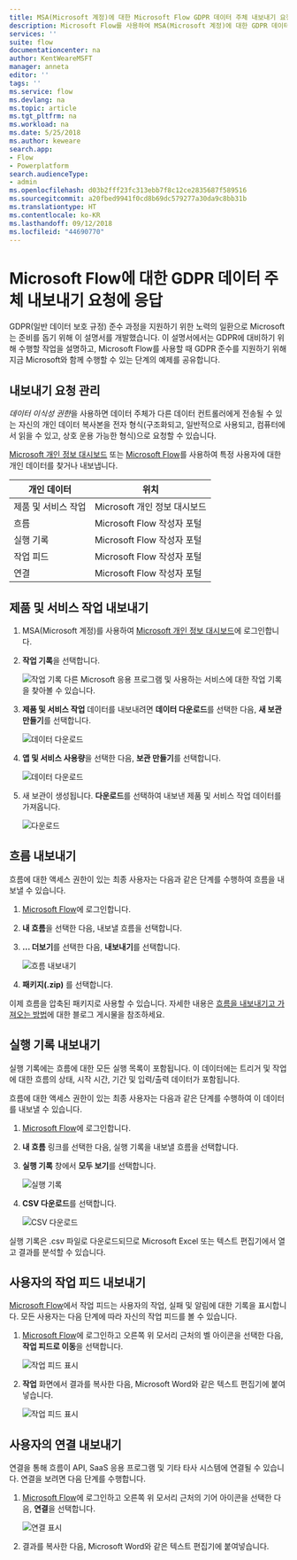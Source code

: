 ```yaml
---
title: MSA(Microsoft 계정)에 대한 Microsoft Flow GDPR 데이터 주체 내보내기 요청 | Microsoft Docs
description: Microsoft Flow를 사용하여 MSA(Microsoft 계정)에 대한 GDPR 데이터 주체 내보내기 요청에 응답하는 방법을 알아봅니다.
services: ''
suite: flow
documentationcenter: na
author: KentWeareMSFT
manager: anneta
editor: ''
tags: ''
ms.service: flow
ms.devlang: na
ms.topic: article
ms.tgt_pltfrm: na
ms.workload: na
ms.date: 5/25/2018
ms.author: keweare
search.app:
- Flow
- Powerplatform
search.audienceType:
- admin
ms.openlocfilehash: d03b2fff23fc313ebb7f8c12ce2835687f589516
ms.sourcegitcommit: a20fbed9941f0cd8b69dc579277a30da9c8bb31b
ms.translationtype: HT
ms.contentlocale: ko-KR
ms.lasthandoff: 09/12/2018
ms.locfileid: "44690770"
---
```

# <a name="responding-to-gdpr-data-subject-export-requests-for-microsoft-flow"></a>Microsoft Flow에 대한 GDPR 데이터 주체 내보내기 요청에 응답

GDPR(일반 데이터 보호 규정) 준수 과정을 지원하기 위한 노력의 일환으로 Microsoft는 준비를 돕기 위해 이 설명서를 개발했습니다. 이 설명서에서는 GDPR에 대비하기 위해 수행할 작업을 설명하고, Microsoft Flow를 사용할 때 GDPR 준수를 지원하기 위해 지금 Microsoft와 함께 수행할 수 있는 단계의 예제를 공유합니다.

## <a name="manage-export-requests"></a>내보내기 요청 관리

*데이터 이식성 권한*을 사용하면 데이터 주체가 다른 데이터 컨트롤러에게 전송될 수 있는 자신의 개인 데이터 복사본을 전자 형식(구조화되고, 일반적으로 사용되고, 컴퓨터에서 읽을 수 있고, 상호 운용 가능한 형식)으로 요청할 수 있습니다.

[Microsoft 개인 정보 대시보드](https://account.microsoft.com/privacy/) 또는 [Microsoft Flow](https://flow.microsoft.com/)를 사용하여 특정 사용자에 대한 개인 데이터를 찾거나 내보냅니다.

|개인 데이터|위치|
|-----------------|-------------------|
|제품 및 서비스 작업|Microsoft 개인 정보 대시보드|
|흐름|Microsoft Flow 작성자 포털|
|실행 기록|Microsoft Flow 작성자 포털|
|작업 피드|Microsoft Flow 작성자 포털|
|연결|Microsoft Flow 작성자 포털|

## <a name="export-product-and-service-activity"></a>제품 및 서비스 작업 내보내기

1. MSA(Microsoft 계정)를 사용하여 [Microsoft 개인 정보 대시보드](https://account.microsoft.com/privacy/)에 로그인합니다.
1. **작업 기록**을 선택합니다.

    ![작업 기록](./media/gdpr-dsr-export-msa/activityhistory.png) 다른 Microsoft 응용 프로그램 및 사용하는 서비스에 대한 작업 기록을 찾아볼 수 있습니다.
1. **제품 및 서비스 작업** 데이터를 내보내려면 **데이터 다운로드**를 선택한 다음, **새 보관 만들기**를 선택합니다.

    ![데이터 다운로드](./media/gdpr-dsr-export-msa/downloaddata.png)

1. **앱 및 서비스 사용량**을 선택한 다음, **보관 만들기**를 선택합니다.

    ![데이터 다운로드](./media/gdpr-dsr-export-msa/create-archive.png)
1. 새 보관이 생성됩니다. **다운로드**를 선택하여 내보낸 제품 및 서비스 작업 데이터를 가져옵니다.

    ![다운로드](./media/gdpr-dsr-export-msa/download.png)

## <a name="export-a-flow"></a>흐름 내보내기

흐름에 대한 액세스 권한이 있는 최종 사용자는 다음과 같은 단계를 수행하여 흐름을 내보낼 수 있습니다.

1. [Microsoft Flow](https://flow.microsoft.com/)에 로그인합니다.

1. **내 흐름**을 선택한 다음, 내보낼 흐름을 선택합니다.

1. **... 더보기**를 선택한 다음, **내보내기**를 선택합니다.

    ![흐름 내보내기](./media/gdpr-dsr-export/export-flow.png)

1. **패키지(.zip)** 를 선택합니다.

이제 흐름을 압축된 패키지로 사용할 수 있습니다. 자세한 내용은 [흐름을 내보내기고 가져오는 방법](https://flow.microsoft.com/blog/import-export-bap-packages/)에 대한 블로그 게시물을 참조하세요.

## <a name="export-run-history"></a>실행 기록 내보내기

실행 기록에는 흐름에 대한 모든 실행 목록이 포함됩니다. 이 데이터에는 트리거 및 작업에 대한 흐름의 상태, 시작 시간, 기간 및 입력/출력 데이터가 포함됩니다.

흐름에 대한 액세스 권한이 있는 최종 사용자는 다음과 같은 단계를 수행하여 이 데이터를 내보낼 수 있습니다.

1. [Microsoft Flow](https://flow.microsoft.com/)에 로그인합니다.
1. **내 흐름** 링크를 선택한 다음, 실행 기록을 내보낼 흐름을 선택합니다.
1. **실행 기록** 창에서 **모두 보기**를 선택합니다.

    ![실행 기록](./media/gdpr-dsr-export/run-history.png)

1. **CSV 다운로드**를 선택합니다.

    ![CSV 다운로드](./media/gdpr-dsr-export/download-csv.png)

실행 기록은 .csv 파일로 다운로드되므로 Microsoft Excel 또는 텍스트 편집기에서 열고 결과를 분석할 수 있습니다.

## <a name="export-a-users-activity-feed"></a>사용자의 작업 피드 내보내기

[Microsoft Flow](https://flow.microsoft.com/)에서 작업 피드는 사용자의 작업, 실패 및 알림에 대한 기록을 표시합니다. 모든 사용자는 다음 단계에 따라 자신의 작업 피드를 볼 수 있습니다.

1. [Microsoft Flow](http://flow.microsoft.com/)에 로그인하고 오른쪽 위 모서리 근처의 벨 아이콘을 선택한 다음, **작업 피드로 이동**을 선택합니다.

    ![작업 피드 표시](./media/gdpr-dsr-export/show-activity-feed.png)

1. **작업** 화면에서 결과를 복사한 다음, Microsoft Word와 같은 텍스트 편집기에 붙여넣습니다.

    ![작업 피드 표시](./media/gdpr-dsr-export/export-activity-feed.png)

## <a name="export-a-users-connections"></a>사용자의 연결 내보내기

연결을 통해 흐름이 API, SaaS 응용 프로그램 및 기타 타사 시스템에 연결될 수 있습니다. 연결을 보려면 다음 단계를 수행합니다.

1. [Microsoft Flow](http://flow.microsoft.com/)에 로그인하고 오른쪽 위 모서리 근처의 기어 아이콘을 선택한 다음, **연결**을 선택합니다.

    ![연결 표시](./media/gdpr-dsr-export/show-connections.png)
1. 결과를 복사한 다음, Microsoft Word와 같은 텍스트 편집기에 붙여넣습니다.
